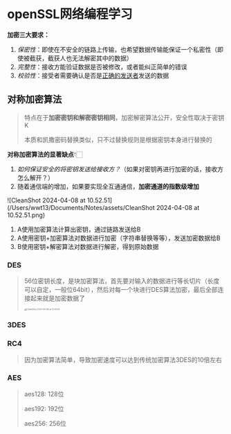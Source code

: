 # openSSL网络编程学习

**加密三大要求：**

1.   *保密性*：即使在不安全的链路上传输，也希望数据传输能保证一个私密性（即使被截获，截获人也无法解密其中的数据）
2.   *完整性*：接收方能验证数据是否被修改，或者能纠正简单的错误
3.   *校验性*：接受者需要确认是否是<u>正确的发送者</u>发送的数据

## 对称加密算法

>   特点在于**加密密钥和解密密钥相同**，加密解密算法公开，安全性取决于密钥K
>
>   本质和凯撒密码替换类似，只不过替换规则是根据密钥本身进行替换的

**对称加密算法的显著缺点**👇🏻

1.   *如何保证安全的将密钥发送给接收方？*（如果对密钥再进行加密的话，接收方怎么解开？）
2.   随着通信端的增加，如果要实现全互通通信，**加密通道的指数级增加**

![CleanShot 2024-04-08 at 10.52.51](/Users/wwt13/Documents/Notes/assets/CleanShot 2024-04-08 at 10.52.51.png)

1.   A使用加密算法计算出密钥，通过链路发送给B
2.   A使用密钥+加密算法对数据进行加密（字符串替换等等），发送加密数据给B
3.   B使用密钥+解密算法对数据进行解密，得到原始数据

### DES

>   56位密钥长度，是块加密算法，首先要对输入的数据进行等长切片（长度可以自定，一般位64bit），然后对每一个块进行DES算法加密，最后全部连接起来就是加密数据了
>
>   <img src="/Users/wwt13/Documents/Notes/assets/CleanShot 2024-04-08 at 10.58.45.png" alt="CleanShot 2024-04-08 at 10.58.45" style="zoom: 33%;" />

### 3DES

>   

### RC4

>   因为加密算法简单，导致加密速度可以达到传统加密算法3DES的10倍左右
>
>   

### AES

>   aes128: 128位
>
>   aes192: 192位
>
>   aes256: 256位